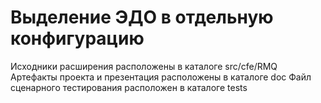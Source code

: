# Выделение ЭДО в отдельную конфигурацию

Исходники расширения расположены в каталоге src/cfe/RMQ
Артефакты проекта и презентация расположены в каталоге doc
Файл сценарного тестирования расположен в каталоге tests
